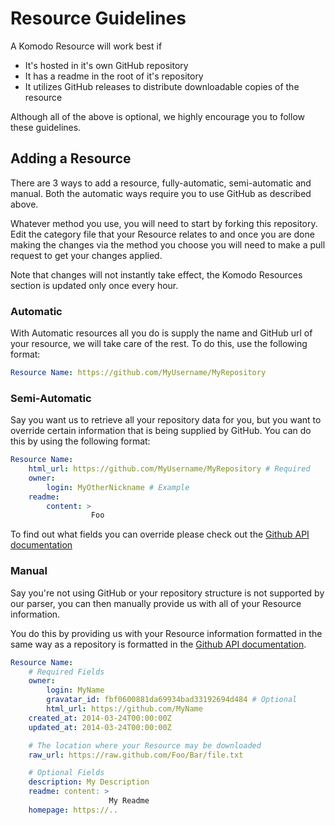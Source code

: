 # Resource Guidelines

A Komodo Resource will work best if

 * It's hosted in it's own GitHub repository
 * It has a readme in the root of it's repository
 * It utilizes GitHub releases to distribute downloadable copies of the resource

Although all of the above is optional, we highly encourage you to follow these
guidelines.

## Adding a Resource

There are 3 ways to add a resource, fully-automatic, semi-automatic and manual.
Both the automatic ways require you to use GitHub as described above.

Whatever method you use, you will need to start by forking this repository.
Edit the category file that your Resource relates to and once you are done
making the changes via the method you choose you will need to make a pull
request to get your changes applied.

Note that changes will not instantly take effect, the Komodo Resources section
is updated only once every hour.

### Automatic

With Automatic resources all you do is supply the name and GitHub url of your
resource, we will take care of the rest. To do this, use the following format:

```yaml
Resource Name: https://github.com/MyUsername/MyRepository
```

### Semi-Automatic

Say you want us to retrieve all your repository data for you, but you want to
override certain information that is being supplied by GitHub. You can do this
by using the following format:

```yaml
Resource Name:
    html_url: https://github.com/MyUsername/MyRepository # Required
    owner: 
        login: MyOtherNickname # Example
    readme: 
        content: >
                  Foo
```

To find out what fields you can override please check out the
[Github API documentation](https://developer.github.com/v3/repos/#get)

### Manual

Say you're not using GitHub or your repository structure is not supported by
our parser, you can then manually provide us with all of your Resource information.

You do this by providing us with your Resource information formatted in the same
way as a repository is formatted in the [Github API documentation](https://developer.github.com/v3/repos/#get).

```yaml
Resource Name:
    # Required Fields
    owner:
        login: MyName
        gravatar_id: fbf0600881da69934bad33192694d484 # Optional
        html_url: https://github.com/MyName
    created_at: 2014-03-24T00:00:00Z
    updated_at: 2014-03-24T00:00:00Z

    # The location where your Resource may be downloaded
    raw_url: https://raw.github.com/Foo/Bar/file.txt

    # Optional Fields
    description: My Description
    readme: content: >
                      My Readme
    homepage: https://..
```
